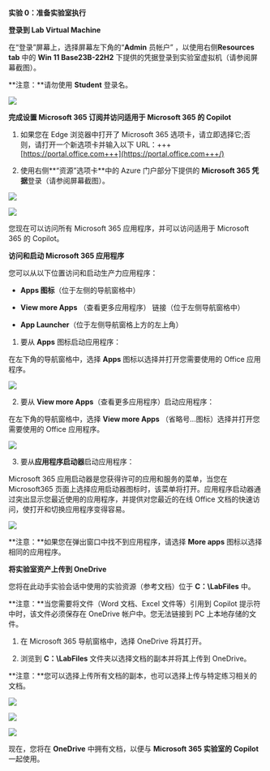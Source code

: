 **实验 0：准备实验室执行**

**登录到 Lab Virtual Machine**

在“登录”屏幕上，选择屏幕左下角的“**Admin** 员帐户”
，以使用右侧**Resources tab** 中的 **Win 11 Base23B-22H2**
下提供的凭据登录到实验室虚拟机（请参阅屏幕截图）。

**注意：**请勿使用 **Student** 登录名。

 ![](./media/image1.png)

**完成设置 Microsoft 365 订阅并访问适用于 Microsoft 365 的 Copilot**

1.  如果您在 Edge 浏览器中打开了 Microsoft 365
    选项卡，请立即选择它;否则，请打开一个新选项卡并输入以下
    URL：+++[https://portal.office.com+++](https://portal.office.com+++/)

2.  使用右侧**“资源”选项卡**中的 Azure 门户部分下提供的 **Microsoft 365
    凭据**登录（请参阅屏幕截图）。

 ![](./media/image2.png)

 ![](./media/image3.png)

您现在可以访问所有 Microsoft 365 应用程序，并可以访问适用于 Microsoft
365 的 Copilot。

**访问和启动 Microsoft 365 应用程序**

您可以从以下位置访问和启动生产力应用程序：

- **Apps 图标**（位于左侧的导航窗格中）

- **View more Apps** （查看更多应用程序） 链接（位于左侧导航窗格中）

- **App Launcher**（位于左侧导航窗格上方的左上角）

1.  要从 **Apps** 图标启动应用程序：

在左下角的导航窗格中，选择 **Apps** 图标以选择并打开您需要使用的 Office
应用程序。

 ![](./media/image4.png)

2.  要从 **View more Apps**（查看更多应用程序）启动应用程序：

在左下角的导航窗格中，选择 **View more Apps**
（省略号...图标）选择并打开您需要使用的 Office 应用程序。

 ![](./media/image5.png)

3.  要从**应用程序启动器**启动应用程序：

Microsoft 365 应用启动器是您获得许可的应用和服务的菜单，当您在
Microsoft365
页面上选择应用启动器图标时，该菜单将打开。应用程序启动器通过突出显示您最近使用的应用程序，并提供对您最近的在线
Office 文档的快速访问，使打开和切换应用程序变得容易。

 ![](./media/image6.png)

**注意：**如果您在弹出窗口中找不到应用程序，请选择 **More apps**
图标以选择相同的应用程序。

**将实验室资产上传到 OneDrive**

您将在此动手实验会话中使用的实验资源（参考文档）位于 **C：\LabFiles**
中。

**注意：**当您需要将文件（Word 文档、Excel 文件等）引用到 Copilot
提示符中时，该文件必须保存在 OneDrive 帐户中。您无法链接到 PC
上本地存储的文件。

1.  在 Microsoft 365 导航窗格中，选择 OneDrive 将其打开。

2.  浏览到 **C：\LabFiles** 文件夹以选择文档的副本并将其上传到
    OneDrive。

**注意：**您可以选择上传所有文档的副本，也可以选择上传与特定练习相关的文档。

 ![](./media/image7.png)

 ![](./media/image8.png)

 ![](./media/image9.png)

现在，您将在 **OneDrive** 中拥有文档，以便与 **Microsoft 365 实验室的
Copilot** 一起使用。

